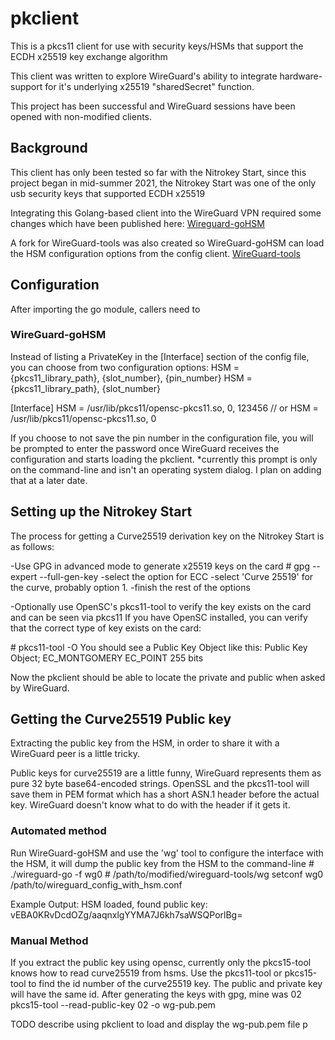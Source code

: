 # pkclient

This is a pkcs11 client for use with security keys/HSMs that support the ECDH x25519 key exchange algorithm

This client was written to explore WireGuard's ability to integrate hardware-support for it's underlying x25519 "sharedSecret" function.

This project has been successful and WireGuard sessions have been opened with non-modified clients.


## Background

This client has only been tested so far with the Nitrokey Start, since this project began in mid-summer 2021, the Nitrokey Start was one of the only usb security keys that supported ECDH x25519

Integrating this Golang-based client into the WireGuard VPN required some changes which have been published here: [Wireguard-goHSM](https://github.com/garnoth/wireguard-goHSM)

A fork for WireGuard-tools was also created so WireGuard-goHSM can load the HSM configuration options from the config client. [WireGuard-tools](https://github.com/garnoth/wireguard-tools)

## Configuration

After importing the go module, callers need to

### WireGuard-goHSM
Instead of listing a PrivateKey in the [Interface] section of the config file, you can choose from two configuration options:
HSM = {pkcs11_library_path}, {slot_number}, {pin_number}
HSM = {pkcs11_library_path}, {slot_number}

[Interface]
HSM = /usr/lib/pkcs11/opensc-pkcs11.so, 0, 123456
// or
HSM = /usr/lib/pkcs11/opensc-pkcs11.so, 0

If you choose to not save the pin number in the configuration file, you will be prompted to enter the password once WireGuard receives the configuration and starts loading the pkclient.
*currently this prompt is only on the command-line and isn't an operating system dialog. I plan on adding that at a later date.

## Setting up the Nitrokey Start
The process for getting a Curve25519 derivation key on the Nitrokey Start is as follows:

-Use GPG in advanced mode to generate x25519 keys on the card
\# gpg --expert --full-gen-key 
-select the option for ECC
-select 'Curve 25519' for the curve, probably option 1.
-finish the rest of the options

-Optionally use OpenSC's pkcs11-tool to verify the key exists on the card and can be seen via pkcs11
If you have OpenSC installed, you can verify that the correct type of key exists on the card:

\# pkcs11-tool -O
You should see a Public Key Object like this:
Public Key Object; EC_MONTGOMERY  EC_POINT 255 bits 

Now the pkclient should be able to locate the private and public when asked by WireGuard.

## Getting the Curve25519 Public key
Extracting the public key from the HSM, in order to share it with a WireGuard peer is a little tricky.

Public keys for curve25519 are a little funny, WireGuard represents them as pure 32 byte base64-encoded strings. OpenSSL and the pkcs11-tool will save them in PEM format which has a short ASN.1 header before the actual key. WireGuard doesn't know what to do with the header if it gets it.

### Automated method
Run WireGuard-goHSM and use the 'wg' tool to configure the interface with the HSM, it will dump the public key from the HSM to the command-line
\# ./wireguard-go -f wg0
\#  /path/to/modified/wireguard-tools/wg setconf wg0 /path/to/wireguard_config_with_hsm.conf

Example Output: 
HSM loaded, found public key: vEBA0KRvDcdOZg/aaqnxlgYYMA7J6kh7saWSQPorlBg=

### Manual Method
If you extract the public key using opensc, currently only the pkcs15-tool knows how to read curve25519 from hsms. Use the pkcs11-tool or pkcs15-tool to find the id number of the curve25519 key. The public and private key will have the same id. After generating the keys with gpg, mine was 02
pkcs15-tool --read-public-key 02 -o wg-pub.pem

TODO describe using pkclient to load and display the wg-pub.pem file
p

